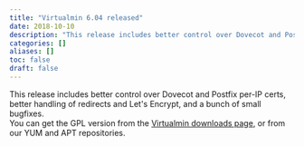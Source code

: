 ```yaml
---
title: "Virtualmin 6.04 released"
date: 2018-10-10
description: "This release includes better control over Dovecot and Postfix per-IP certs, better handling of..."
categories: []
aliases: []
toc: false
draft: false
---
```

This release includes better control over Dovecot and Postfix per-IP certs, better handling of redirects and Let's Encrypt, and a bunch of small bugfixes. <br />
 You can get the GPL version from the [Virtualmin downloads page][1], or from our YUM and APT repositories.

  [1]: vdownload.html
